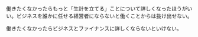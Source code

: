 働きたくなかったらもっと「生計を立てる」ことについて詳しくなったほうがいい。ビジネスを誰かに任せる経営者にならないと働くことからは抜け出せない。

働きたくなかったらビジネスとファイナンスに詳しくならないといけない。

